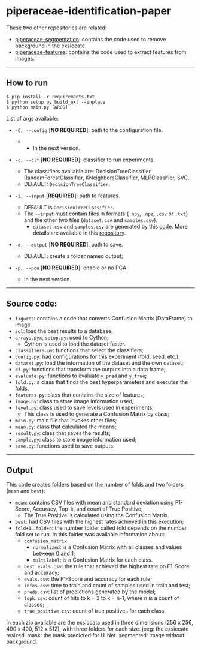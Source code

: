 # piperaceae-identification-paper

These two other repositories are related:
- [piperaceae-segmentation](): contains the code used to remove background in the exsiccate.
- [piperaceae-features](https://github.com/xaaaandao/piperaceae-features/tree/multimedia): contains the code used to extract features from images.

---

## How to run

```
$ pip install -r requirements.txt
$ python setup.py build_ext --inplace
$ python main.py [ARGS]
```

List of args available:

- `-C, --config` [**NO REQUIRED**]: path to the configuration file.
  - - In the next version.

- `-c, --clf` [**NO REQUIRED**]: classifier to run experiments.
  - The classifiers available are: DecisionTreeClassifier, RandomForestClassifier, KNeighborsClassifier, MLPClassifier, SVC.
  - DEFAULT: `DecisionTreeClassifier`;

- `-i, --input` [**REQUIRED**]: path to features.
  - DEFAULT is `DecisionTreeClassifier`.
  - The `--input` must contain files in formats {`.npy`, `.npz`, `.csv` or `.txt`} and the other two files (`dataset.csv` and `samples.csv`).
    - `dataset.csv` and `samples.csv` are generated by this [code](https://github.com/xaaaandao/piperaceae-features/tree/multimedia). More details are available in this [repository](https://github.com/xaaaandao/piperaceae-features/tree/multimedia).

- `-o, --output` [**NO REQUIRED**]: path to save.
  - DEFAULT: create a folder named output;

- `-p, --pca` [**NO REQUIRED**]: enable or no PCA
  - In the next version.

---

## Source code:
- `figures`: contains a code that converts Confusion Matrix (DataFrame) to image.
- `sql`: load the best results to a database;
- `arrays.pyx`,  `setup.py`: used to Cython;
  - Cython is used to load the dataset faster.
- `classifiers.py`: functions that select the classifiers;
- `config.py`: had configurations for this experiment (fold, seed, etc.);
- `dataset.py`: load the information of the dataset and the own dataset;
- `df.py`: functions that transform the outputs into a data frame;
- `evaluate.py`: functions to evaluate `y_pred` and `y_true`;
- `fold.py`: a class that finds the best hyperparameters and executes the folds.
- `features.py`: class that contains the size of features;
- `image.py`: class to store image information used;
- `level.py`: class used to save levels used in experiments;
  - This class is used to generate a Confusion Matrix by class;
- `main.py`: main file that invokes other files;
- `mean.py`: class that calculated the means;
- `result.py`: class that saves the results;
- `sample.py`: class to store image information used;
- `save.py`: functions used to save outputs.

---

## Output

This code creates folders based on the number of folds and two folders (`mean` and `best`):

- `mean`: contains CSV files with mean and standard deviation using F1-Score, Accuracy, Top-k, and count of True Positive;
  - The True Positive is calculated using the Confusion Matrix.
- `best`: had CSV files with the highest rates achieved in this execution;
- `fold+1`...`fold+n`: the number folder called fold depends on the number fold set to run. In this folder was available information about:
  - `confusion_matrix`
    - `normalized`: is a Confusion Matrix with all classes and values between 0 and 1;
    - `multilabel`: is a Confusion Matrix for each class.
  - `best_evals.csv`: the rule that achieved the highest rate on F1-Score and accuracy;
  - `evals.csv`:  the F1-Score and accuracy for each rule;
  - `infos.csv`: time to train and count of samples used in train and test;
  - `preds.csv`: list of predictions generated by the model;
  - `topk.csv`: count of hits to k = 3 to k = n-1, where n is a count of classes;
  - `true_positive.csv`: count of true positives for each class.

In each zip available are the exsiccata used in three dimensions (256 x 256, 400 x 400, 512 x 512), with three folders for each size.
jpeg: the exsiccate resized.
mask: the mask predicted for U-Net.
segmented: image without background.
